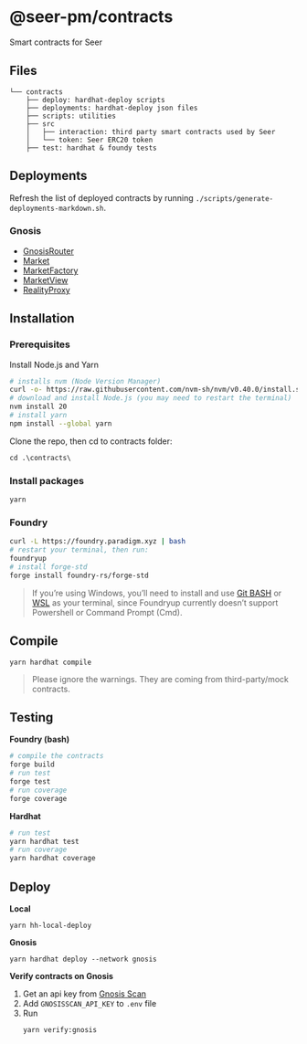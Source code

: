 # @seer-pm/contracts

Smart contracts for Seer

## Files

```
└── contracts
    ├── deploy: hardhat-deploy scripts
    ├── deployments: hardhat-deploy json files
    ├── scripts: utilities
    ├── src
    │   ├── interaction: third party smart contracts used by Seer
    │   └── token: Seer ERC20 token
    ├── test: hardhat & foundy tests
```

## Deployments

Refresh the list of deployed contracts by running `./scripts/generate-deployments-markdown.sh`.

### Gnosis

- [GnosisRouter](https://gnosisscan.io/address/0xeC9048b59b3467415b1a38F63416407eA0c70fB8)
- [Market](https://gnosisscan.io/address/0x8F76bC35F8C72E5e2Ec55ebED785da5efaa9636a)
- [MarketFactory](https://gnosisscan.io/address/0x47fc00bbFC6DCFB64f33405517E65CA9293a78FB)
- [MarketView](https://gnosisscan.io/address/0x995dC9c89B6605a1E8cc028B37cb8e568e27626f)
- [RealityProxy](https://gnosisscan.io/address/0xc260ADfAC11f97c001dC143d2a4F45b98e0f2D6C)

## Installation

### Prerequisites
Install Node.js and Yarn
```bash
# installs nvm (Node Version Manager)
curl -o- https://raw.githubusercontent.com/nvm-sh/nvm/v0.40.0/install.sh | bash
# download and install Node.js (you may need to restart the terminal)
nvm install 20
# install yarn
npm install --global yarn
```

Clone the repo, then cd to contracts folder:
```
cd .\contracts\
```

### Install packages
```
yarn
```

### Foundry
```bash
curl -L https://foundry.paradigm.xyz | bash
# restart your terminal, then run:
foundryup
# install forge-std
forge install foundry-rs/forge-std
```
>If you’re using Windows, you’ll need to install and use [Git BASH](https://gitforwindows.org/) or [WSL](https://learn.microsoft.com/en-us/windows/wsl/install) as your terminal, since Foundryup currently doesn’t support Powershell or Command Prompt (Cmd).

## Compile
```
yarn hardhat compile
```
>Please ignore the warnings. They are coming from third-party/mock contracts.

## Testing
**Foundry (bash)**
```bash
# compile the contracts
forge build
# run test
forge test
# run coverage
forge coverage
```

**Hardhat**
```bash
# run test
yarn hardhat test
# run coverage
yarn hardhat coverage
```

## Deploy
**Local**
```
yarn hh-local-deploy
```

**Gnosis**
```
yarn hardhat deploy --network gnosis
```

**Verify contracts on Gnosis**
1. Get an api key from [Gnosis Scan](https://docs.gnosisscan.io/getting-started/viewing-api-usage-statistics)
2. Add `GNOSISSCAN_API_KEY` to `.env` file
3. Run
    ```
    yarn verify:gnosis
    ```


